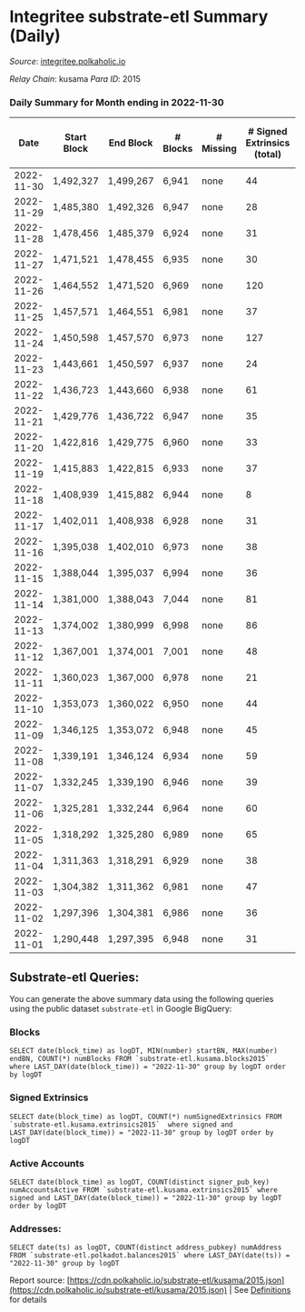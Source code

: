 # Integritee substrate-etl Summary (Daily)

_Source_: [integritee.polkaholic.io](https://integritee.polkaholic.io)

*Relay Chain*: kusama
*Para ID*: 2015



### Daily Summary for Month ending in 2022-11-30


| Date | Start Block | End Block | # Blocks | # Missing | # Signed Extrinsics (total) | # Active Accounts | # Addresses with Balances | # Events | # Transfers | # XCM Transfers In | # XCM Transfers Out |
| ---- | ----------- | --------- | -------- | --------- | --------------------------- | ----------------- | ------------------------- | -------- | ----------- | ------------------ | ------------------- |
| 2022-11-30 | 1,492,327 | 1,499,267 | 6,941 | none  | 44 | 20 | 12,839 | 14,156 | 31 ($27,908.78) |   |   |
| 2022-11-29 | 1,485,380 | 1,492,326 | 6,947 | none  | 28 | 19 | 12,837 | 14,075 | 17 ($915.52) |   |   |
| 2022-11-28 | 1,478,456 | 1,485,379 | 6,924 | none  | 31 | 18 | 12,836 | 14,056 | 18 ($689.14) |   |   |
| 2022-11-27 | 1,471,521 | 1,478,455 | 6,935 | none  | 30 | 12 | 12,836 | 14,057 | 20 ($469.03) |   |   |
| 2022-11-26 | 1,464,552 | 1,471,520 | 6,969 | none  | 120 | 30 | 12,835 | 14,680 | 107 ($13,691.40) |   |   |
| 2022-11-25 | 1,457,571 | 1,464,551 | 6,981 | none  | 37 | 23 |  | 14,202 | 26 ($4,467.53) |   |   |
| 2022-11-24 | 1,450,598 | 1,457,570 | 6,973 | none  | 127 | 39 | 12,830 | 14,729 | 118 ($10,164.54) |   |   |
| 2022-11-23 | 1,443,661 | 1,450,597 | 6,937 | none  | 24 | 11 |  | 14,029 | 17 ($22,427.05) |   |   |
| 2022-11-22 | 1,436,723 | 1,443,660 | 6,938 | none  | 61 | 21 |  | 14,252 | 52 ($1,448.14) |   |   |
| 2022-11-21 | 1,429,776 | 1,436,722 | 6,947 | none  | 35 | 18 |  | 14,113 | 26 ($5,725.77) |   |   |
| 2022-11-20 | 1,422,816 | 1,429,775 | 6,960 | none  | 33 | 18 |  | 14,132 | 21 ($951.11) |   |   |
| 2022-11-19 | 1,415,883 | 1,422,815 | 6,933 | none  | 37 | 16 | 12,822 | 14,112 | 31 ($10,793.57) |   |   |
| 2022-11-18 | 1,408,939 | 1,415,882 | 6,944 | none  | 8 | 5 | 12,816 | 13,944 | 6 ($5,012.03) |   |   |
| 2022-11-17 | 1,402,011 | 1,408,938 | 6,928 | none  | 31 | 16 | 12,815 | 14,055 | 22 ($3,282.52) |   |   |
| 2022-11-16 | 1,395,038 | 1,402,010 | 6,973 | none  | 38 | 19 |  | 14,190 | 27 ($22,063.75) |   |   |
| 2022-11-15 | 1,388,044 | 1,395,037 | 6,994 | none  | 36 | 14 |  | 14,217 | 24 ($12,247.81) |   |   |
| 2022-11-14 | 1,381,000 | 1,388,043 | 7,044 | none  | 81 | 30 |  | 14,611 | 62 ($25,106.50) |   |   |
| 2022-11-13 | 1,374,002 | 1,380,999 | 6,998 | none  | 86 | 22 | 12,796 | 14,574 | 74 ($61,729.82) |   |   |
| 2022-11-12 | 1,367,001 | 1,374,001 | 7,001 | none  | 48 | 16 | 12,777 | 14,298 | 42 ($31,953.80) |   |   |
| 2022-11-11 | 1,360,023 | 1,367,000 | 6,978 | none  | 21 | 8 |  | 14,091 | 12 ($321.89) |   |   |
| 2022-11-10 | 1,353,073 | 1,360,022 | 6,950 | none  | 44 | 15 |  | 14,199 | 32 ($11,096.23) |   |   |
| 2022-11-09 | 1,346,125 | 1,353,072 | 6,948 | none  | 45 | 24 |  | 14,180 | 34 ($8,139.93) |   |   |
| 2022-11-08 | 1,339,191 | 1,346,124 | 6,934 | none  | 59 | 31 |  | 14,245 | 36 ($8,083.35) |   |   |
| 2022-11-07 | 1,332,245 | 1,339,190 | 6,946 | none  | 39 | 19 | 12,763 | 14,140 | 26 ($4,732.05) |   |   |
| 2022-11-06 | 1,325,281 | 1,332,244 | 6,964 | none  | 60 | 36 |  | 14,319 | 42 ($4,220.98) |   |   |
| 2022-11-05 | 1,318,292 | 1,325,280 | 6,989 | none  | 65 | 32 |  | 14,415 | 46 ($15,551.26) | 1 ($35.62) |   |
| 2022-11-04 | 1,311,363 | 1,318,291 | 6,929 | none  | 38 | 19 | 12,752 | 14,101 | 22 ($3,416.18) |   |   |
| 2022-11-03 | 1,304,382 | 1,311,362 | 6,981 | none  | 47 | 22 | 12,749 | 14,269 | 32 ($3,408.67) |   |   |
| 2022-11-02 | 1,297,396 | 1,304,381 | 6,986 | none  | 36 | 21 | 12,747 | 14,199 | 23 ($6,576.92) |   |   |
| 2022-11-01 | 1,290,448 | 1,297,395 | 6,948 | none  | 31 | 25 |  | 14,103 | 25 ($2,959.39) |   |   |

## Substrate-etl Queries:
You can generate the above summary data using the following queries using the public dataset `substrate-etl` in Google BigQuery:


### Blocks
```
SELECT date(block_time) as logDT, MIN(number) startBN, MAX(number) endBN, COUNT(*) numBlocks FROM `substrate-etl.kusama.blocks2015`  where LAST_DAY(date(block_time)) = "2022-11-30" group by logDT order by logDT
```


### Signed Extrinsics
```
SELECT date(block_time) as logDT, COUNT(*) numSignedExtrinsics FROM `substrate-etl.kusama.extrinsics2015`  where signed and LAST_DAY(date(block_time)) = "2022-11-30" group by logDT order by logDT
```


### Active Accounts
```
SELECT date(block_time) as logDT, COUNT(distinct signer_pub_key) numAccountsActive FROM `substrate-etl.kusama.extrinsics2015` where signed and LAST_DAY(date(block_time)) = "2022-11-30" group by logDT order by logDT
```


### Addresses:
```
SELECT date(ts) as logDT, COUNT(distinct address_pubkey) numAddress FROM `substrate-etl.polkadot.balances2015` where LAST_DAY(date(ts)) = "2022-11-30" group by logDT
```



Report source: [https://cdn.polkaholic.io/substrate-etl/kusama/2015.json](https://cdn.polkaholic.io/substrate-etl/kusama/2015.json) | See [Definitions](/DEFINITIONS.md) for details
